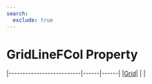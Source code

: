 ```yaml
---
search:
  exclude: true
---
```


<h1 class="heading"><span class="name">GridLineFCol Property</span></h1>

|--------------------------|------|------|
|[Grid](../objects/grid.md)|&nbsp;|&nbsp;|
